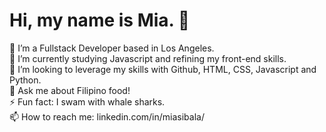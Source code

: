 ### <h1>Hi, my name is Mia. 👋</h1>

<!-- **msibala/msibala** is a ✨ _special_ ✨ repository because its `README.md` (this file) appears on your GitHub profile.

Here are some ideas to get you started: -->

🔭 I’m a Fullstack Developer based in Los Angeles.
<br>
🌱 I’m currently studying Javascript and refining my front-end skills.
<br>
👯 I’m looking to leverage my skills with Github, HTML, CSS, Javascript and Python.
<br>
💬 Ask me about Filipino food!
<br>
⚡ Fun fact: I swam with whale sharks. 
<br>
📫 How to reach me: linkedin.com/in/miasibala/
